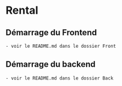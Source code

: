 # Rental

## Démarrage du Frontend
    - voir le README.md dans le dossier Front

## Démarrage du backend
    - voir le README.md dans le dossier Back
